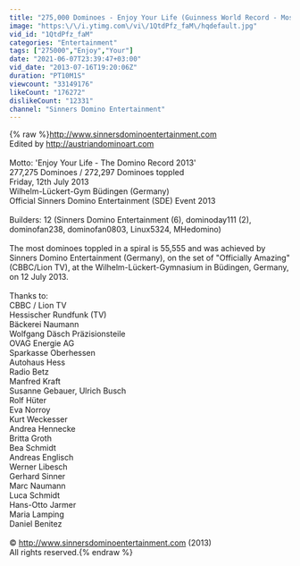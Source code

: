 ```yaml
---
title: "275,000 Dominoes - Enjoy Your Life (Guinness World Record - Most dominoes toppled in a spiral)"
image: "https:\/\/i.ytimg.com\/vi\/1QtdPfz_faM\/hqdefault.jpg"
vid_id: "1QtdPfz_faM"
categories: "Entertainment"
tags: ["275000","Enjoy","Your"]
date: "2021-06-07T23:39:47+03:00"
vid_date: "2013-07-16T19:20:06Z"
duration: "PT10M1S"
viewcount: "33149176"
likeCount: "176272"
dislikeCount: "12331"
channel: "Sinners Domino Entertainment"
---
```

{% raw %}<a rel="nofollow" target="blank" href="http://www.sinnersdominoentertainment.com">http://www.sinnersdominoentertainment.com</a><br />Edited by <a rel="nofollow" target="blank" href="http://austriandominoart.com">http://austriandominoart.com</a><br /><br />Motto: 'Enjoy Your Life - The Domino Record 2013'<br />277,275 Dominoes / 272,297 Dominoes toppled<br />Friday, 12th July 2013<br />Wilhelm-Lückert-Gym Büdingen (Germany)<br />Official Sinners Domino Entertainment (SDE) Event 2013<br /><br />Builders: 12 (Sinners Domino Entertainment (6), dominoday111 (2), dominofan238, dominofan0803, Linux5324, MHedomino) <br /><br />The most dominoes toppled in a spiral is 55,555 and was achieved by Sinners Domino Entertainment (Germany), on the set of &quot;Officially Amazing&quot; (CBBC/Lion TV), at the Wilhelm-Lückert-Gymnasium in Büdingen, Germany, on 12 July 2013.<br /><br />Thanks to:<br />CBBC / Lion TV <br />Hessischer Rundfunk (TV)<br />Bäckerei Naumann<br />Wolfgang Däsch Präzisionsteile<br />OVAG Energie AG<br />Sparkasse Oberhessen<br />Autohaus Hess<br />Radio Betz<br />Manfred Kraft<br />Susanne Gebauer, Ulrich Busch<br />Rolf Hüter<br />Eva Norroy<br />Kurt Weckesser<br />Andrea Hennecke <br />Britta Groth<br />Bea Schmidt<br />Andreas Englisch<br />Werner Libesch<br />Gerhard Sinner<br />Marc Naumann<br />Luca Schmidt<br />Hans-Otto Jarmer<br />Maria Lamping<br />Daniel Benitez<br /><br />© <a rel="nofollow" target="blank" href="http://www.sinnersdominoentertainment.com">http://www.sinnersdominoentertainment.com</a> (2013)<br />All rights reserved.{% endraw %}
